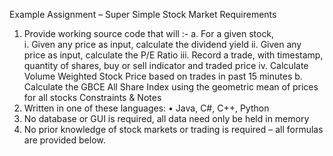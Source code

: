 Example Assignment – Super Simple Stock Market 
Requirements 
1. Provide working source code that will :- 
  a.	For a given stock,  
      i.	Given any price as input, calculate the dividend yield 
      ii.	Given any price as input,  calculate the P/E Ratio 
      iii.	Record a trade, with timestamp, quantity of shares, buy or sell indicator and traded price 
      iv.	Calculate Volume Weighted Stock Price based on trades in past 15 minutes 
   b.	Calculate the GBCE All Share Index using the geometric mean of prices for all stocks 
Constraints & Notes 
1.	Written in one of these languages: 
	• 	Java, C#, C++, Python 
2.	No database or GUI is required, all data need only be held in memory 
3.	No prior knowledge of stock markets or trading is required – all formulas are provided below. 

